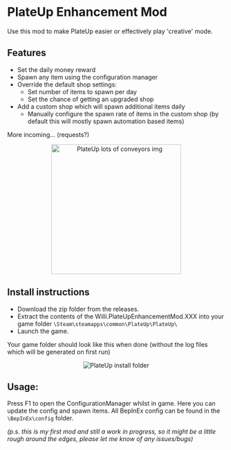 # PlateUp Enhancement Mod

Use this mod to make PlateUp easier or effectively play 'creative' mode.

## Features

- Set the daily money reward
- Spawn any item using the configuration manager
- Override the default shop settings: 
    - Set number of items to spawn per day
    - Set the chance of getting an upgraded shop
- Add a custom shop which will spawn additional items daily
    - Manually configure the spawn rate of items in the custom shop (by default this will mostly spawn automation based items)

More incoming... (requests?)

<p align="center">
  <img src="https://i.imgur.com/78G39tD.png" alt="PlateUp lots of conveyors img" width="300">
</p>

## Install instructions

- Download the zip folder from the releases. 
- Extract the contents of the Willi.PlateUpEnhancementMod.XXX into your game folder ```\Steam\steamapps\common\PlateUp\PlateUp\``` 
- Launch the game.

Your game folder should look like this when done (without the log files which will be generated on first run)
<p align="center">
  <img src="https://i.imgur.com/0bnsYin.png" alt="PlateUp install folder" >
</p>


## Usage: 

Press F1 to open the ConfigurationManager whilst in game. Here you can update the config and spawn items. 
All BepInEx config can be found in the ```\BepInEx\config``` folder. 


*(p.s. this is my first mod and still a work in progress, so it might be a little rough around the edges, please let me know of any issues/bugs)*